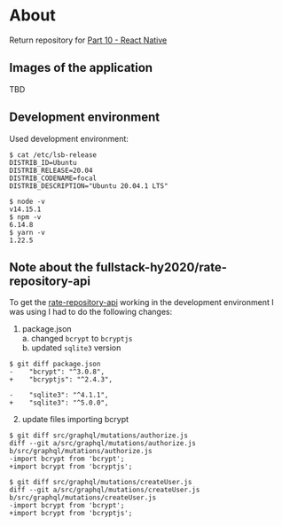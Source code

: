 # About

Return repository for [Part 10 - React Native](https://fullstackopen.com/en/part10)

## Images of the application

TBD

## Development environment

Used development environment:
```
$ cat /etc/lsb-release 
DISTRIB_ID=Ubuntu
DISTRIB_RELEASE=20.04
DISTRIB_CODENAME=focal
DISTRIB_DESCRIPTION="Ubuntu 20.04.1 LTS"

$ node -v
v14.15.1
$ npm -v
6.14.8
$ yarn -v
1.22.5
```

## Note about the fullstack-hy2020/rate-repository-api

To get the [rate-repository-api](https://github.com/fullstack-hy2020/rate-repository-api) working in the development environment I was using I had to do the following changes:

1. package.json  
  a. changed ```bcrypt```  to ```bcryptjs```   
  b. updated ```sqlite3``` version

  ```
  $ git diff package.json
  -    "bcrypt": "^3.0.8",
  +    "bcryptjs": "^2.4.3",

  -    "sqlite3": "^4.1.1",
  +    "sqlite3": "^5.0.0",
  ```

2. update files importing bcrypt 
```
$ git diff src/graphql/mutations/authorize.js
diff --git a/src/graphql/mutations/authorize.js b/src/graphql/mutations/authorize.js
-import bcrypt from 'bcrypt';
+import bcrypt from 'bcryptjs';
```

```
$ git diff src/graphql/mutations/createUser.js
diff --git a/src/graphql/mutations/createUser.js b/src/graphql/mutations/createUser.js
-import bcrypt from 'bcrypt';
+import bcrypt from 'bcryptjs';
```

